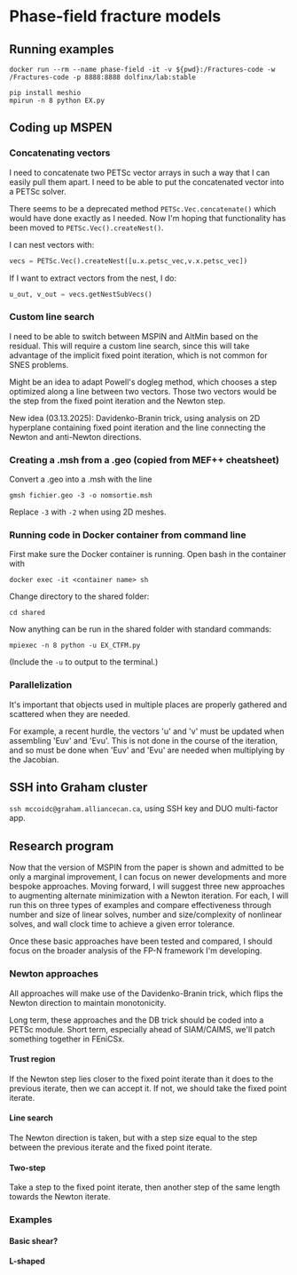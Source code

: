 # Phase-field fracture models

## Running examples

```
docker run --rm --name phase-field -it -v ${pwd}:/Fractures-code -w /Fractures-code -p 8888:8888 dolfinx/lab:stable

pip install meshio
mpirun -n 8 python EX.py
```

## Coding up MSPEN

### Concatenating vectors

I need to concatenate two PETSc vector arrays in such a way that I can easily pull them apart.
I need to be able to put the concatenated vector into a PETSc solver.

There seems to be a deprecated method `PETSc.Vec.concatenate()` which would have done exactly as I needed.
Now I'm hoping that functionality has been moved to `PETSc.Vec().createNest()`.

I can nest vectors with:
```python
vecs = PETSc.Vec().createNest([u.x.petsc_vec,v.x.petsc_vec])
```
If I want to extract vectors from the nest, I do:
```python
u_out, v_out = vecs.getNestSubVecs()
```

### Custom line search

I need to be able to switch between MSPIN and AltMin based on the residual.
This will require a custom line search, since this will take advantage of the implicit fixed point iteration,
which is not common for SNES problems.

Might be an idea to adapt Powell's dogleg method, which chooses a step optimized along a line between two vectors.
Those two vectors would be the step from the fixed point iteration and the Newton step.

New idea (03.13.2025): Davidenko-Branin trick, using analysis on 2D hyperplane containing fixed point iteration and the line connecting the Newton and anti-Newton directions.

### Creating a .msh from a .geo (copied from MEF++ cheatsheet)

Convert a .geo into a .msh with the line
```
gmsh fichier.geo -3 -o nomsortie.msh
```
Replace `-3` with `-2` when using 2D meshes.

### Running code in Docker container from command line

First make sure the Docker container is running.
Open bash in the container with
```
docker exec -it <container name> sh
```
Change directory to the shared folder:
```
cd shared
```
Now anything can be run in the shared folder with standard commands:
```
mpiexec -n 8 python -u EX_CTFM.py
```
(Include the `-u` to output to the terminal.)

### Parallelization

It's important that objects used in multiple places are properly gathered and scattered when they are needed.

For example, a recent hurdle, the vectors 'u' and 'v' must be updated when assembling 'Euv' and 'Evu'.
This is not done in the course of the iteration, and so must be done when 'Euv' and 'Evu' are needed when multiplying by the Jacobian.

## SSH into Graham cluster

`ssh mccoidc@graham.alliancecan.ca`, using SSH key and DUO multi-factor app.

## Research program

Now that the version of MSPIN from the paper is shown and admitted to be only a marginal improvement, I can focus on newer developments and more bespoke approaches.
Moving forward, I will suggest three new approaches to augmenting alternate minimization with a Newton iteration.
For each, I will run this on three types of examples and compare effectiveness through number and size of linear solves, number and size/complexity of nonlinear solves, and wall clock time to achieve a given error tolerance.

Once these basic approaches have been tested and compared, I should focus on the broader analysis of the FP-N framework I'm developing.

### Newton approaches

All approaches will make use of the Davidenko-Branin trick, which flips the Newton direction to maintain monotonicity.

Long term, these approaches and the DB trick should be coded into a PETSc module.
Short term, especially ahead of SIAM/CAIMS, we'll patch something together in FEniCSx.

#### Trust region

If the Newton step lies closer to the fixed point iterate than it does to the previous iterate, then we can accept it.
If not, we should take the fixed point iterate.

#### Line search

The Newton direction is taken, but with a step size equal to the step between the previous iterate and the fixed point iterate.

#### Two-step

Take a step to the fixed point iterate, then another step of the same length towards the Newton iterate.

### Examples

#### Basic shear?

#### L-shaped